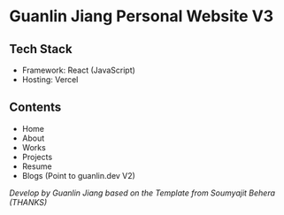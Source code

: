 # Guanlin Jiang Personal Website V3

## Tech Stack
- Framework: React (JavaScript)
- Hosting: Vercel

## Contents
- Home
- About
- Works
- Projects
- Resume
- Blogs (Point to guanlin.dev V2)

*Develop by Guanlin Jiang based on the Template from Soumyajit Behera (THANKS)*
